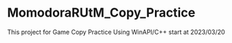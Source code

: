 # MomodoraRUtM_Copy_Practice
This project for Game Copy Practice
Using WinAPI/C++
start at 2023/03/20

